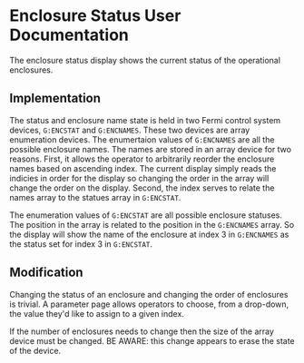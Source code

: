 # Enclosure Status User Documentation

The enclosure status display shows the current status of the operational enclosures.

## Implementation

The status and enclosure name state is held in two Fermi control system devices, `G:ENCSTAT` and `G:ENCNAMES`. These two devices are array enumeration devices. The enumertaion values of `G:ENCNAMES` are all the possible enclosure names. The names are stored in an array device for two reasons. 
First, it allows the operator to arbitrarily reorder the enclosure names based on ascending index. The current display simply reads the indicies in order for the display so changing the order in the array will change the order on the display.
Second, the index serves to relate the names array to the statues array in `G:ENCSTAT`.

The enumeration values of `G:ENCSTAT` are all possible enclosure statuses. The position in the array is related to the position in the `G:ENCNAMES` array. So the display will show the name of the enclosure at index 3 in `G:ENCNAMES` as the status set for index 3 in `G:ENCSTAT`.

## Modification

Changing the status of an enclosure and changing the order of enclosures is trivial. A parameter page allows operators to choose, from a drop-down, the value they'd like to assign to a given index.

If the number of enclosures needs to change then the size of the array device must be changed. BE AWARE: this change appears to erase the state of the device.